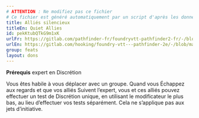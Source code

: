 ```yaml
---
# ATTENTION : Ne modifiez pas ce fichier
# Ce fichier est généré automatiquement par un script d'après les données du module Foundry VTT officiel et de sa traduction
title: Alliés silencieux
titleEn: Quiet Allies
id: pekKtubQTkG9m1xK
urlFr: https://gitlab.com/pathfinder-fr/foundryvtt-pathfinder2-fr/-/blob/master/data/feats/pekKtubQTkG9m1xK.htm
urlEn: https://gitlab.com/hooking/foundry-vtt---pathfinder-2e/-/blob/master/packs/data/feats.db/quiet-allies.json
group: feats
layout: dons
---
```

**Prérequis** expert en Discrétion

Vous êtes habile à vous déplacer avec un groupe. Quand vous Échappez aux regards et que vos alliés Suivent l’expert, vous et ces alliés pouvez effectuer un test de Discrétion unique, en utilisant le modificateur le plus bas, au lieu d’effectuer vos tests séparément. Cela ne s’applique pas aux jets d’initiative.


